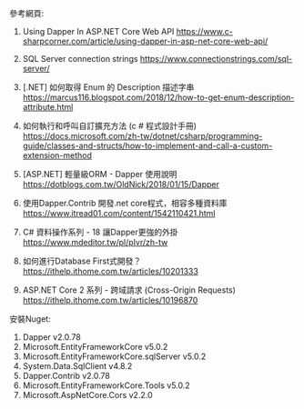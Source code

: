 參考網頁:
1. Using Dapper In ASP.NET Core Web API
https://www.c-sharpcorner.com/article/using-dapper-in-asp-net-core-web-api/

2. SQL Server connection strings
https://www.connectionstrings.com/sql-server/

3. [.NET] 如何取得 Enum 的 Description 描述字串
https://marcus116.blogspot.com/2018/12/how-to-get-enum-description-attribute.html

4. 如何執行和呼叫自訂擴充方法 (c # 程式設計手冊)
https://docs.microsoft.com/zh-tw/dotnet/csharp/programming-guide/classes-and-structs/how-to-implement-and-call-a-custom-extension-method

5. [ASP.NET] 輕量級ORM - Dapper 使用說明
https://dotblogs.com.tw/OldNick/2018/01/15/Dapper

6. 使用Dapper.Contrib 開發.net core程式，相容多種資料庫
https://www.itread01.com/content/1542110421.html

7. C# 資料操作系列 - 18 讓Dapper更強的外掛
https://www.mdeditor.tw/pl/pIvr/zh-tw

8. 如何進行Database First式開發？
https://ithelp.ithome.com.tw/articles/10201333

9. ASP.NET Core 2 系列 - 跨域請求 (Cross-Origin Requests)
https://ithelp.ithome.com.tw/articles/10196870

安裝Nuget:
1. Dapper v2.0.78
2. Microsoft.EntityFrameworkCore v5.0.2
3. Microsoft.EntityFrameworkCore.sqlServer v5.0.2
4. System.Data.SqlClient v4.8.2
5. Dapper.Contrib v2.0.78
6. Microsoft.EntityFrameworkCore.Tools v5.0.2
7. Microsoft.AspNetCore.Cors v2.2.0
